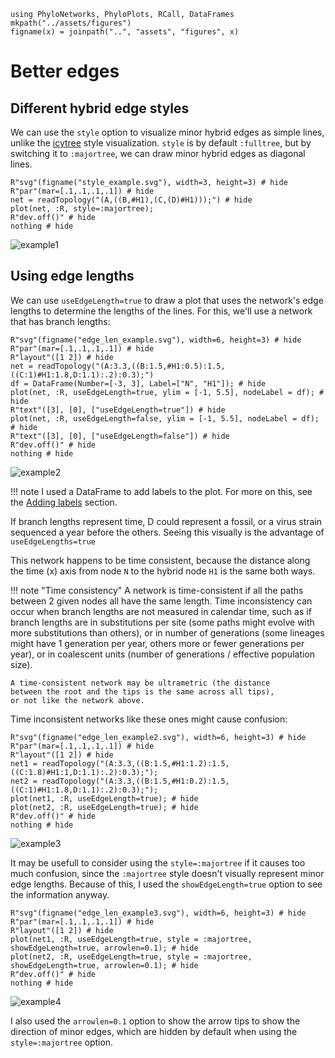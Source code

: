 ```@setup better_edges
using PhyloNetworks, PhyloPlots, RCall, DataFrames
mkpath("../assets/figures")
figname(x) = joinpath("..", "assets", "figures", x)
```

# Better edges

## Different hybrid edge styles

We can use the `style` option to visualize minor hybrid edges as simple lines, 
unlike the [icytree](https://icytree.org/) style visualization. `style` is by default `:fulltree`, 
but by switching it to `:majortree`, we can draw minor hybrid edges as diagonal lines.

```@example better_edges
R"svg"(figname("style_example.svg"), width=3, height=3) # hide
R"par"(mar=[.1,.1,.1,.1]) # hide
net = readTopology("(A,((B,#H1),(C,(D)#H1)));") # hide
plot(net, :R, style=:majortree);
R"dev.off()" # hide
nothing # hide
```
![example1](../assets/figures/style_example.svg)

## Using edge lengths

We can use `useEdgeLength=true` to draw a plot that uses the network's edge lengths to determine the lengths of the 
lines. For this, we'll use a network that has branch lengths:

```@example better_edges
R"svg"(figname("edge_len_example.svg"), width=6, height=3) # hide
R"par"(mar=[.1,.1,.1,.1]) # hide
R"layout"([1 2]) # hide
net = readTopology("(A:3.3,((B:1.5,#H1:0.5):1.5,((C:1)#H1:1.8,D:1.1):.2):0.3);")
df = DataFrame(Number=[-3, 3], Label=["N", "H1"]); # hide
plot(net, :R, useEdgeLength=true, ylim = [-1, 5.5], nodeLabel = df); # hide
R"text"([3], [0], ["useEdgeLength=true"]) # hide
plot(net, :R, useEdgeLength=false, ylim = [-1, 5.5], nodeLabel = df); # hide
R"text"([3], [0], ["useEdgeLength=false"]) # hide
R"dev.off()" # hide
nothing # hide
```
![example2](../assets/figures/edge_len_example.svg)

!!! note
    I used a DataFrame to add labels to the plot. For more on this, 
    see the [Adding labels](@ref) section.

If branch lengths represent time, D could represent a fossil, or a virus strain sequenced 
a year before the others. Seeing this visually is the advantage of `useEdgeLengths=true`

This network happens to be time consistent, because the distance
along the time (x) axis from node `N` to the hybrid node `H1` is 
the same both ways.

!!! note "Time consistency"
    A network is time-consistent if all the paths between 2 given nodes all
    have the same length. 
    Time inconsistency can occur when branch lengths are not measured in
    calendar time, such as if branch lengths are in substitutions per site
    (some paths might evolve with more substitutions than others), or in
    number of generations (some lineages might have 1 generation per year,
    others more or fewer generations per year), or in coalescent units
    (number of generations / effective population size).

    A time-consistent network may be ultrametric (the distance
    between the root and the tips is the same across all tips),
    or not like the network above.

Time inconsistent networks like these ones might cause confusion:

```@example better_edges
R"svg"(figname("edge_len_example2.svg"), width=6, height=3) # hide
R"par"(mar=[.1,.1,.1,.1]) # hide
R"layout"([1 2]) # hide
net1 = readTopology("(A:3.3,((B:1.5,#H1:1.2):1.5,((C:1.8)#H1:1,D:1.1):.2):0.3);");
net2 = readTopology("(A:3.3,((B:1.5,#H1:0.2):1.5,((C:1)#H1:1.8,D:1.1):.2):0.3);");
plot(net1, :R, useEdgeLength=true); # hide
plot(net2, :R, useEdgeLength=true); # hide
R"dev.off()" # hide
nothing # hide
```
![example3](../assets/figures/edge_len_example2.svg)

It may be usefull to consider using the `style=:majortree` if it causes 
too much confusion, since the `:majortree` style doesn't visually represent 
minor edge lengths. Because of this, I used the `showEdgeLength=true` option to 
see the information anyway.

```@example better_edges
R"svg"(figname("edge_len_example3.svg"), width=6, height=3) # hide
R"par"(mar=[.1,.1,.1,.1]) # hide
R"layout"([1 2]) # hide
plot(net1, :R, useEdgeLength=true, style = :majortree, showEdgeLength=true, arrowlen=0.1); # hide
plot(net2, :R, useEdgeLength=true, style = :majortree, showEdgeLength=true, arrowlen=0.1); # hide
R"dev.off()" # hide
nothing # hide
```
![example4](../assets/figures/edge_len_example3.svg)

I also used the `arrowlen=0.1` option to show the arrow tips to show the direction of minor edges, 
which are hidden by default when using the `style=:majortree` option.

